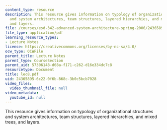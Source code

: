 ```yaml
---
content_type: resource
description: This resource gives information on typology of organizational structures
  and system architectures, team structures, layered hierarchies, and mixed trees,
  and layers.
file: /courses/esd-342-advanced-system-architecture-spring-2006/243658956c220f6b868c3b0c5bcb7028_lec8.pdf
file_type: application/pdf
learning_resource_types:
- Lecture Notes
license: https://creativecommons.org/licenses/by-nc-sa/4.0/
ocw_type: OCWFile
parent_title: Lecture Notes
parent_type: CourseSection
parent_uid: 57306148-d68a-f171-c262-d16e334dc7c8
resourcetype: Document
title: lec8.pdf
uid: 24365895-6c22-0f6b-868c-3b0c5bcb7028
video_files:
  video_thumbnail_file: null
video_metadata:
  youtube_id: null
---
```

This resource gives information on typology of organizational structures and system architectures, team structures, layered hierarchies, and mixed trees, and layers.